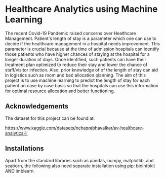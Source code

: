 
# Healthcare Analytics using Machine Learning

The recent Covid-19 Pandemic raised concerns over Healthcare Management. Patient's length of stay is a parameter which one can use to decide if the healthcare management in a hospital needs improvement. This parameter is crucial because at the time of admission hospitals can identify those patients who have higher chances of staying at the hospital for a longer duration of days. Once identified, such patients can have their treatment plan optimized to reduce their stay and lower the chance of staff/visitor infection. Also, prior knowledge of of the length of stay can aid in logistics such as room and bed allocation planning. The aim of this project is to use machine learning to predict the length of stay for each patient on case by case basis so that the hospitals can use this information for optimal resource allocation and better functioning.


## Acknowledgements

The dataset for this project can be found at:

https://www.kaggle.com/datasets/nehaprabhavalkar/av-healthcare-analytics-ii
## Installations

Apart from the standard libraries such as pandas, numpy, matplotlib, and seaborn, the following also need separate installation using pip: bioinfokit AND imblearn
